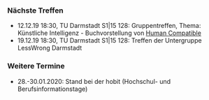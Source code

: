### Nächste Treffen

  * 12.12.19 18:30, TU Darmstadt S1|15 128: Gruppentreffen, Thema: Künstliche Intelligenz - Buchvorstellung von [Human Compatible](https://www.goodreads.com/en/book/show/44767248-human-compatible) 
  * 19.12.19 18:30, TU Darmstadt S1|15 128: Treffen der Untergruppe LessWrong Darmstadt

### Weitere Termine

  * 28.-30.01.2020: Stand bei der hobit (Hochschul- und Berufsinformationstage)
